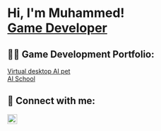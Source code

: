 <h1>Hi, I'm Muhammed! <br/><a href="https://www.linkedin.com/in/muhammed-basdemir-279b6b167/">Game Developer</a></h1>

<h2>👨‍💻 Game Development Portfolio:</h2>

[Virtual desktop AI pet](https://github.com/Mudias/VirtualDesktopAIPet)
<br />
[AI School](https://github.com/Mudias/AI-School)

<h2> 🤳 Connect with me:</h2>

[<img align="left" alt="Mudias | LinkedIn" width="22px" src="https://cdn.jsdelivr.net/npm/simple-icons@v3/icons/linkedin.svg" />][linkedin]

[linkedin]: https://www.linkedin.com/in/muhammed-basdemir-279b6b167/

